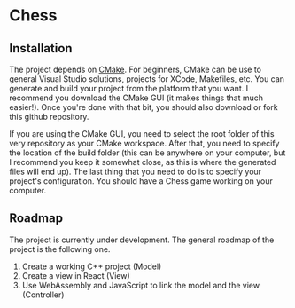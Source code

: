 # Chess

## Installation
The project depends on [CMake](https://cmake.org/install/). For beginners, CMake can be use to general Visual Studio solutions, projects for XCode, Makefiles, etc. You can generate and build your project from the platform that you want. I recommend you download the CMake GUI (it makes things that much easier!). Once you're done with that bit, you should also download or fork this github repository. 

If you are using the CMake GUI, you need to select the root folder of this very repository as your CMake workspace. After that, you need to specify the location of the build folder (this can be anywhere on your computer, but I recommend you keep it somewhat close, as this is where the generated files will end up). The last thing that you need to do is to specify your project's configuration. You should have a Chess game working on your computer.

## Roadmap
The project is currently under development. The general roadmap of the project is the following one.
1. Create a working C++ project (Model)
2. Create a view in React (View)
3. Use WebAssembly and JavaScript to link the model and the view (Controller)
